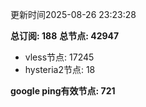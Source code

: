 更新时间2025-08-26 23:23:28

**总订阅: 188**
**总节点: 42947**
- vless节点: 17245
- hysteria2节点: 18

**google ping有效节点: 721**
